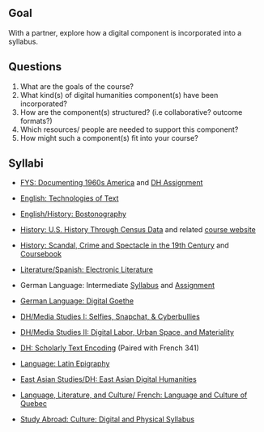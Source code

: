 
## Goal

With a partner, explore how a digital component is incorporated into a syllabus.   

## Questions

1. What are the goals of the course?
2. What kind(s) of digital humanities component(s) have been incorporated? 
3. How are the component(s) structured? (i.e collaborative? outcome formats?)
4. Which resources/ people are needed to support this component?
5. How might such a component(s) fit into your course?

## Syllabi

- [FYS: Documenting 1960s America](https://github.com/nolauren/workshops/blob/master/urdhpedagogy/files/FYS_Syllabus.pdf) and [DH Assignment](https://github.com/nolauren/workshops/blob/master/urdhpedagogy/files/fys100assignment.md)

- [English: Technologies of Text](https://s18tot.ryancordell.org/)

- [English/History: Bostonography](http://bostonography.benschmidt.org/)

- [History: U.S. History Through Census Data](http://www.emilyklancher.com/teaching/history90_01_fall.pdf)
and related [course website](https://journeys.dartmouth.edu/censushistory/)

- [History: Scandal, Crime and Spectacle in the 19th Century](https://github.com/nolauren/workshops/blob/master/urdhpedagogy/files/History211.pdf) and [Coursebook](http://walshbr.com/textanalysiscoursebook/table-of-contents/)

- [Literature/Spanish: Electronic Literature](http://eliterature.digitalhumanities.berkeley.edu/)

- German Language: Intermediate [Syllabus](https://github.com/nolauren/teaching/tree/master/introdh2017) and [Assignment](https://github.com/nolauren/workshops/blob/master/urdhpedagogy/files/Abschlussprojekt%202018%20Details.doc)

- [German Language: Digital Goethe](https://github.com/nolauren/workshops/blob/master/urdhpedagogy/files/GERM%20349%20TTr%202018%20Syllabus.docx)

- [DH/Media Studies I: Selfies, Snapchat, & Cyberbullies](https://miriamposner.com/dh150w15/)

- [DH/Media Studies II: Digital Labor, Urban Space, and Materiality](http://digitalmateriallabor.org/syllabus/)

- [DH: Scholarly Text Encoding](https://tei.academic.wlu.edu/) (Paired with French 341)

- [Language: Latin Epigraphy](http://www.monicaberti.com/wp-content/uploads/2015/09/Latin_Epigraphy_Syllabus_2013.pdf)

- [East Asian Studies/DH: East Asian Digital Humanities](https://hcommons.org/deposits/objects/hc:17238/datastreams/CONTENT/content)

- [Language, Literature, and Culture/ French: Language and Culture of Quebec](https://hcommons.org/deposits/objects/hc:20318/datastreams/CONTENT/content)

- [Study Abroad: Culture: Digital and Physical Syllabus](https://hcommons.org/deposits/objects/hc:11360/datastreams/CONTENT/content)

